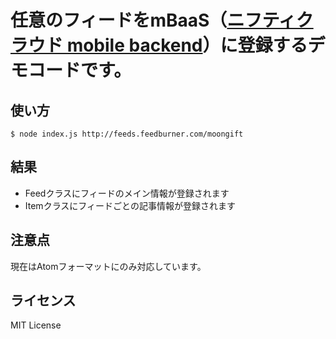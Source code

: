 # 任意のフィードをmBaaS（[ニフティクラウド mobile backend](http://mb.cloud.nifty.com)）に登録するデモコードです。

## 使い方

```
$ node index.js http://feeds.feedburner.com/moongift
```

## 結果

- Feedクラスにフィードのメイン情報が登録されます
- Itemクラスにフィードごとの記事情報が登録されます

## 注意点

現在はAtomフォーマットにのみ対応しています。

## ライセンス

MIT License

